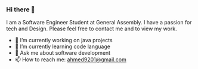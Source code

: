 ### Hi there 👋

I am a Software Engineer Student at General Assembly. I have a passion for tech and Design. Please feel free to contact me and to view my work.

<!-- **Ahmeda99/Ahmeda99** is a ✨ _special_ ✨ repository because its `README.md` (this file) appears on your GitHub profile.

Here are some ideas to get you started: -->

- 🔭 I’m currently working on java projects
- 🌱 I’m currently learning code language
- 💬 Ask me about software development
- 📫 How to reach me: ahmed9201@gmail.com

